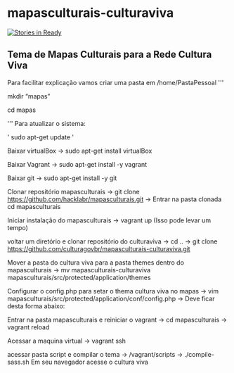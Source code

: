 # mapasculturais-culturaviva

[![Stories in Ready](https://badge.waffle.io/culturagovbr/mapasculturais-culturaviva.svg?label=ready&title=Ready)](http://waffle.io/culturagovbr/mapasculturais-culturaviva)

## Tema de Mapas Culturais para a Rede Cultura Viva

Para facilitar explicação vamos criar uma pasta em
 /home/PastaPessoal
'''

  mkdir “mapas”

  cd mapas

'''
Para atualizar o sistema:

' sudo apt-get update '

Baixar virtualBox
 → sudo apt-get install virtualBox

Baixar Vagrant
 → sudo apt-get install -y vagrant

Baixar git
 → sudo apt-get install -y git

Clonar repositório mapasculturais
 → git clone https://github.com/hacklabr/mapasculturais.git
 → Entrar na pasta clonada cd mapasculturais

Iniciar instalação do mapasculturais
 → vagrant up
  (Isso pode levar um tempo)

voltar um diretório e clonar repositório do culturaviva
 → cd ..
 → git clone https://github.com/culturagovbr/mapasculturais-culturaviva.git

Mover a pasta do cultura viva para a pasta themes dentro do mapasculturais
 → mv mapasculturais-culturaviva mapasculturais/src/protected/application/themes

Configurar o config.php para setar o thema cultura viva no mapas
  → vim mapasculturais/src/protected/application/conf/config.php
  → Deve ficar desta forma abaixo:







Entrar na pasta mapasculturais e reiniciar o vagrant
  → cd mapasculturais
  → vagrant reload

Acessar a maquina virtual
  → vagrant ssh

acessar pasta script e compilar o tema
  → /vagrant/scripts
  → ./compile-sass.sh
Em seu navegador acesse o cultura viva

